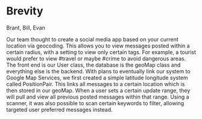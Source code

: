 # Brevity
Brant, Bill, Evan

Our team thought to create a social media app based on your current location via geocoding.
This allows you to view messages posted within a certain radius, with a setting to view only certain tags.
For example, a tourist would prefer to view #travel or maybe #crime to avoid dangerous areas.
The front end is our User class, the database is the geoMap class and everything else is the backend.
With plans to eventually link our system to Google Map Services, we first created a simple latitude longitude system called PositionPair.
This links all messages to a certain location which is then stored in our geoMap.
When a user sets a certain update range, they will pull and view all previous posted messages within that range.
Using a scanner, it was also possible to scan certain keywords to filter, allowing targeted user preferred messages instead.
